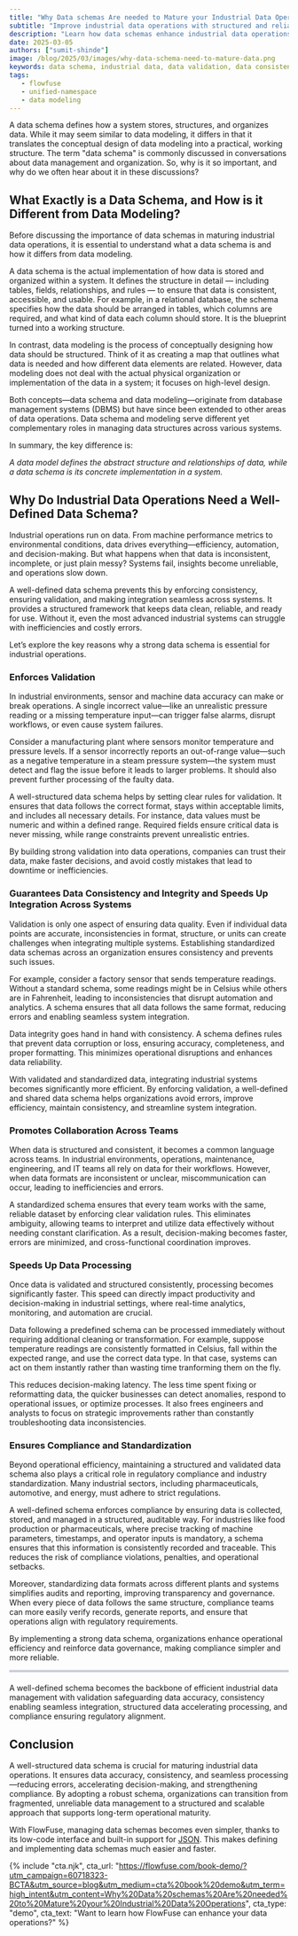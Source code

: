 ```yaml
--- 
title: "Why Data schemas Are needed to Mature your Industrial Data Operations" 
subtitle: "Improve industrial data operations with structured and reliable data."
description: "Learn how data schemas enhance industrial data operations by improving consistency, validation, processing speed, and compliance."
date: 2025-03-05
authors: ["sumit-shinde"]
image: /blog/2025/03/images/why-data-schema-need-to-mature-data.png
keywords: data schema, industrial data, data validation, data consistency, data integrity, industrial automation, data processing, compliance, standardization, FlowFuse, Node-RED, JSON Schema, data modeling, data governance, real-time analytics, data integration, operational efficiency, SCADA systems, manufacturing data, industrial IoT, structured data
tags: 
   - flowfuse
   - unified-namespace
   - data modeling
---
```


A data schema defines how a system stores, structures, and organizes data. While it may seem similar to data modeling, it differs in that it translates the conceptual design of data modeling into a practical, working structure. The term "data schema" is commonly discussed in conversations about data management and organization. So, why is it so important, and why do we often hear about it in these discussions?

<!--more-->

## What Exactly is a Data Schema, and How is it Different from Data Modeling?

Before discussing the importance of data schemas in maturing industrial data operations, it is essential to understand what a data schema is and how it differs from data modeling.

A data schema is the actual implementation of how data is stored and organized within a system. It defines the structure in detail — including tables, fields, relationships, and rules — to ensure that data is consistent, accessible, and usable. For example, in a relational database, the schema specifies how the data should be arranged in tables, which columns are required, and what kind of data each column should store. It is the blueprint turned into a working structure.

In contrast, data modeling is the process of conceptually designing how data should be structured. Think of it as creating a map that outlines what data is needed and how different data elements are related. However, data modeling does not deal with the actual physical organization or implementation of the data in a system; it focuses on high-level design.

Both concepts—data schema and data modeling—originate from database management systems (DBMS) but have since been extended to other areas of data operations. Data schema and modeling serve different yet complementary roles in managing data structures across various systems.

In summary, the key difference is:

*A data model defines the abstract structure and relationships of data, while a data schema is its concrete implementation in a system.*

## Why Do Industrial Data Operations Need a Well-Defined Data Schema?

Industrial operations run on data. From machine performance metrics to environmental conditions, data drives everything—efficiency, automation, and decision-making. But what happens when that data is inconsistent, incomplete, or just plain messy? Systems fail, insights become unreliable, and operations slow down.

A well-defined data schema prevents this by enforcing consistency, ensuring validation, and making integration seamless across systems. It provides a structured framework that keeps data clean, reliable, and ready for use. Without it, even the most advanced industrial systems can struggle with inefficiencies and costly errors.

Let’s explore the key reasons why a strong data schema is essential for industrial operations.

### Enforces Validation

In industrial environments, sensor and machine data accuracy can make or break operations. A single incorrect value—like an unrealistic pressure reading or a missing temperature input—can trigger false alarms, disrupt workflows, or even cause system failures.

Consider a manufacturing plant where sensors monitor temperature and pressure levels. If a sensor incorrectly reports an out-of-range value—such as a negative temperature in a steam pressure system—the system must detect and flag the issue before it leads to larger problems. It should also prevent further processing of the faulty data.

A well-structured data schema helps by setting clear rules for validation. It ensures that data follows the correct format, stays within acceptable limits, and includes all necessary details. For instance, data values must be numeric and within a defined range. Required fields ensure critical data is never missing, while range constraints prevent unrealistic entries.

By building strong validation into data operations, companies can trust their data, make faster decisions, and avoid costly mistakes that lead to downtime or inefficiencies.

### Guarantees Data Consistency and Integrity and Speeds Up Integration Across Systems

Validation is only one aspect of ensuring data quality. Even if individual data points are accurate, inconsistencies in format, structure, or units can create challenges when integrating multiple systems. Establishing standardized data schemas across an organization ensures consistency and prevents such issues.

For example, consider a factory sensor that sends temperature readings. Without a standard schema, some readings might be in Celsius while others are in Fahrenheit, leading to inconsistencies that disrupt automation and analytics. A schema ensures that all data follows the same format, reducing errors and enabling seamless system integration.

Data integrity goes hand in hand with consistency. A schema defines rules that prevent data corruption or loss, ensuring accuracy, completeness, and proper formatting. This minimizes operational disruptions and enhances data reliability.

With validated and standardized data, integrating industrial systems becomes significantly more efficient. By enforcing validation, a well-defined and shared data schema helps organizations avoid errors, improve efficiency, maintain consistency, and streamline system integration.

### Promotes Collaboration Across Teams

When data is structured and consistent, it becomes a common language across teams. In industrial environments, operations, maintenance, engineering, and IT teams all rely on data for their workflows. However, when data formats are inconsistent or unclear, miscommunication can occur, leading to inefficiencies and errors.

A standardized schema ensures that every team works with the same, reliable dataset by enforcing clear validation rules. This eliminates ambiguity, allowing teams to interpret and utilize data effectively without needing constant clarification. As a result, decision-making becomes faster, errors are minimized, and cross-functional coordination improves.

### Speeds Up Data Processing

Once data is validated and structured consistently, processing becomes significantly faster. This speed can directly impact productivity and decision-making in industrial settings, where real-time analytics, monitoring, and automation are crucial.

Data following a predefined schema can be processed immediately without requiring additional cleaning or transformation. For example, suppose temperature readings are consistently formatted in Celsius, fall within the expected range, and use the correct data type. In that case, systems can act on them instantly rather than wasting time tranforming them on the fly.

This reduces decision-making latency. The less time spent fixing or reformatting data, the quicker businesses can detect anomalies, respond to operational issues, or optimize processes. It also frees engineers and analysts to focus on strategic improvements rather than constantly troubleshooting data inconsistencies.

### Ensures Compliance and Standardization

Beyond operational efficiency, maintaining a structured and validated data schema also plays a critical role in regulatory compliance and industry standardization. Many industrial sectors, including pharmaceuticals, automotive, and energy, must adhere to strict regulations.

A well-defined schema enforces compliance by ensuring data is collected, stored, and managed in a structured, auditable way. For industries like food production or pharmaceuticals, where precise tracking of machine parameters, timestamps, and operator inputs is mandatory, a schema ensures that this information is consistently recorded and traceable. This reduces the risk of compliance violations, penalties, and operational setbacks.

Moreover, standardizing data formats across different plants and systems simplifies audits and reporting, improving transparency and governance. When every piece of data follows the same structure, compliance teams can more easily verify records, generate reports, and ensure that operations align with regulatory requirements.

By implementing a strong data schema, organizations enhance operational efficiency and reinforce data governance, making compliance simpler and more reliable.

<hr style="border: none; border-top: 3px solid rgba(173, 192, 252, 0.55); opacity: 0.3; margin-bottom: 20px;">

A well-defined schema becomes the backbone of efficient industrial data management with validation safeguarding data accuracy, consistency enabling seamless integration, structured data accelerating processing, and compliance ensuring regulatory alignment.

## Conclusion  

A well-structured data schema is crucial for maturing industrial data operations. It ensures data accuracy, consistency, and seamless processing—reducing errors, accelerating decision-making, and strengthening compliance. By adopting a robust schema, organizations can transition from fragmented, unreliable data management to a structured and scalable approach that supports long-term operational maturity.

With FlowFuse, managing data schemas becomes even simpler, thanks to its low-code interface and built-in support for [JSON](/node-red/core-nodes/json/). This makes defining and implementing data schemas much easier and faster.  

{% include "cta.njk", cta_url: "https://flowfuse.com/book-demo/?utm_campaign=60718323-BCTA&utm_source=blog&utm_medium=cta%20book%20demo&utm_term=high_intent&utm_content=Why%20Data%20schemas%20Are%20needed%20to%20Mature%20your%20Industrial%20Data%20Operations", cta_type: "demo", cta_text: "Want to learn how FlowFuse can enhance your data operations?" %}
